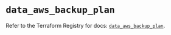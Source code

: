 # `data_aws_backup_plan`

Refer to the Terraform Registry for docs: [`data_aws_backup_plan`](https://registry.terraform.io/providers/hashicorp/aws/6.6.0/docs/data-sources/backup_plan).

